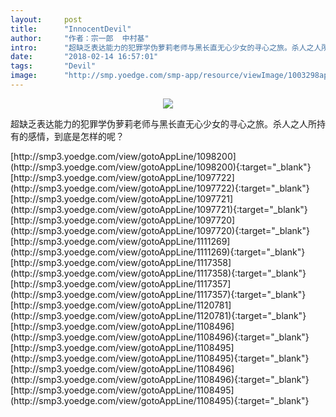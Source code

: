 ```yaml
---
layout:     post
title:      "InnocentDevil"
author:     "作者：宗一郎  中村基"
intro:      "超缺乏表达能力的犯罪学伪萝莉老师与黑长直无心少女的寻心之旅。杀人之人所持有的感情，到底是怎样的呢？"
date:       "2018-02-14 16:57:01"
tags:       "Devil"
image:      "http://smp.yoedge.com/smp-app/resource/viewImage/1003298appline.png"
---
```

<div style="text-align: center">
<p><img src="http://smp.yoedge.com/smp-app/resource/viewImage/1003298appline.png"/></p>
</div>
<p class="post-meta">
<span>超缺乏表达能力的犯罪学伪萝莉老师与黑长直无心少女的寻心之旅。杀人之人所持有的感情，到底是怎样的呢？</span>
</p>
[http://smp3.yoedge.com/view/gotoAppLine/1098200](http://smp3.yoedge.com/view/gotoAppLine/1098200){:target="_blank"}
[http://smp3.yoedge.com/view/gotoAppLine/1097722](http://smp3.yoedge.com/view/gotoAppLine/1097722){:target="_blank"}
[http://smp3.yoedge.com/view/gotoAppLine/1097721](http://smp3.yoedge.com/view/gotoAppLine/1097721){:target="_blank"}
[http://smp3.yoedge.com/view/gotoAppLine/1097720](http://smp3.yoedge.com/view/gotoAppLine/1097720){:target="_blank"}
[http://smp3.yoedge.com/view/gotoAppLine/1111269](http://smp3.yoedge.com/view/gotoAppLine/1111269){:target="_blank"}
[http://smp3.yoedge.com/view/gotoAppLine/1117358](http://smp3.yoedge.com/view/gotoAppLine/1117358){:target="_blank"}
[http://smp3.yoedge.com/view/gotoAppLine/1117357](http://smp3.yoedge.com/view/gotoAppLine/1117357){:target="_blank"}
[http://smp3.yoedge.com/view/gotoAppLine/1120781](http://smp3.yoedge.com/view/gotoAppLine/1120781){:target="_blank"}
[http://smp3.yoedge.com/view/gotoAppLine/1108496](http://smp3.yoedge.com/view/gotoAppLine/1108496){:target="_blank"}
[http://smp3.yoedge.com/view/gotoAppLine/1108495](http://smp3.yoedge.com/view/gotoAppLine/1108495){:target="_blank"}
[http://smp3.yoedge.com/view/gotoAppLine/1108496](http://smp3.yoedge.com/view/gotoAppLine/1108496){:target="_blank"}
[http://smp3.yoedge.com/view/gotoAppLine/1108495](http://smp3.yoedge.com/view/gotoAppLine/1108495){:target="_blank"}


